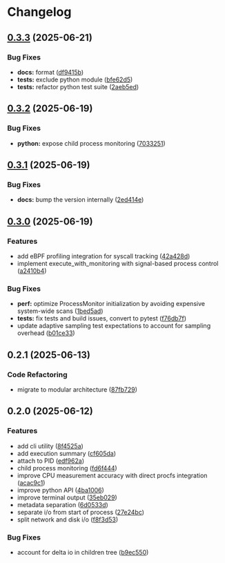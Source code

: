 # Changelog

## [0.3.3](https://github.com/btraven00/denet/compare/v0.3.2...v0.3.3) (2025-06-21)


### Bug Fixes

* **docs:** format ([df9415b](https://github.com/btraven00/denet/commit/df9415b7feea8aa75c52f5088c81069697de6b06))
* **tests:** exclude python module ([bfe62d5](https://github.com/btraven00/denet/commit/bfe62d5dc9641ab261d266dadf1c142c2e86eb79))
* **tests:** refactor python test suite ([2aeb5ed](https://github.com/btraven00/denet/commit/2aeb5eda6bf4d1e4fa9fbea01130cbf5281445c3))

## [0.3.2](https://github.com/btraven00/denet/compare/v0.3.1...v0.3.2) (2025-06-19)


### Bug Fixes

* **python:** expose child process monitoring ([7033251](https://github.com/btraven00/denet/commit/70332513a5cf20208601f6a418946f8873387548))

## [0.3.1](https://github.com/btraven00/denet/compare/v0.3.0...v0.3.1) (2025-06-19)


### Bug Fixes

* **docs:** bump the version internally ([2ed414e](https://github.com/btraven00/denet/commit/2ed414e87e3fec3ee1d1d09fca8310653a629986))

## [0.3.0](https://github.com/btraven00/denet/compare/v0.2.1...v0.3.0) (2025-06-19)


### Features

* add eBPF profiling integration for syscall tracking ([42a428d](https://github.com/btraven00/denet/commit/42a428d0e2d67c7bbf8a8440f90aeefe5f96b8da))
* implement execute_with_monitoring with signal-based process control ([a2410b4](https://github.com/btraven00/denet/commit/a2410b4f33c6de10a5526990e075e15554de3237))


### Bug Fixes

* **perf:** optimize ProcessMonitor initialization by avoiding expensive system-wide scans ([1bed5ad](https://github.com/btraven00/denet/commit/1bed5ad33af702d59403d0f1f5907738df40874c))
* **tests:** fix tests and build issues, convert to pytest ([f76db7f](https://github.com/btraven00/denet/commit/f76db7fe3fa8426b099bbe607582da870cb40264))
* update adaptive sampling test expectations to account for sampling overhead ([b01ce33](https://github.com/btraven00/denet/commit/b01ce3356332546d42f53ac4f3838dd0d2a92b6c))

## 0.2.1 (2025-06-13)

### Code Refactoring

* migrate to modular architecture ([87fb729](https://github.com/btraven00/denet/commit/87fb7292126da6bbad99734a8eedf99882297bdc))

## 0.2.0 (2025-06-12)


### Features

* add cli utility ([8f4525a](https://github.com/btraven00/denet/commit/8f4525accd7e0917c75d714e62c3b0f645c6e611))
* add execution summary ([cf605da](https://github.com/btraven00/denet/commit/cf605da17d865951583cad0998c55269df512ae9))
* attach to PID ([edf962a](https://github.com/btraven00/denet/commit/edf962aca1375ee695f480405913d90ebfe43972))
* child process monitoring ([fd6f444](https://github.com/btraven00/denet/commit/fd6f444a7e6884b5c199565bd6fb6bbce374e9f3))
* improve CPU measurement accuracy with direct procfs integration ([acac9c1](https://github.com/btraven00/denet/commit/acac9c1c6bce1606400643fa20a4e9e1d3d1805f))
* improve python API ([4ba1006](https://github.com/btraven00/denet/commit/4ba10063e28f0909c99f049e3e35bca1b6c25a8b))
* improve terminal output ([35eb029](https://github.com/btraven00/denet/commit/35eb0291c3eed658ba8213963dc4c9bd93348384))
* metadata separation ([6d0533d](https://github.com/btraven00/denet/commit/6d0533d33c8c0d517baf8f152b0c0b182a8b65aa))
* separate i/o from start of process ([27e24bc](https://github.com/btraven00/denet/commit/27e24bce7cf6c285f480770272f617b31b8db477))
* split network and disk i/o ([f8f3d53](https://github.com/btraven00/denet/commit/f8f3d53c2b8b568363e83164ab57dc4fbcc0ca03))


### Bug Fixes

* account for delta io in children tree ([b9ec550](https://github.com/btraven00/denet/commit/b9ec5507819adbc0168216651bae99d91bfa4a71))
